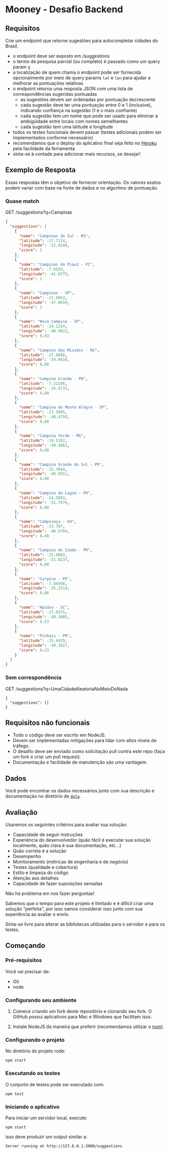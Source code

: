 # Mooney - Desafio Backend

## Requisitos

Crie um endpoint que retorne sugestões para autocompletar cidades do Brasil.

- o endpoint deve ser exposto em /suggestions
- o termo de pesquisa parcial (ou completo) é passado como um query param `q`
- a localização de quem chama o endpoint pode ser fornecida opcionalmente por meio de query params `lat` e `lon` para ajudar a melhorar as pontuações relativas
- o endpoint retorna uma resposta JSON com uma lista de correspondências sugeridas pontuadas
  - as sugestões devem ser ordenadas por pontuação decrescente
  - cada sugestão deve ter uma pontuação entre 0 e 1 (inclusive), indicando confiança na sugestão (1 é o mais confiante)
  - cada sugestão tem um nome que pode ser usado para eliminar a ambigüidade entre locais com nomes semelhantes
  - cada sugestão tem uma latitude e longitude
- todos os testes funcionais devem passar (testes adicionais podem ser implementados conforme necessário)
- recomendamos que o deploy do aplicativo final seja feito no [Heroku](https://devcenter.heroku.com/articles/getting-started-with-python) pela facilidade da ferramenta
- sinta-se à vontade para adicionar mais recursos, se desejar!

## Exemplo de Resposta

Essas respostas têm o objetivo de fornecer orientação. Os valores exatos podem variar com base na fonte de dados e no algoritmo de pontuação.

### Quase match

GET /suggestions?q=Campinas
```json
{
  "suggestions": [
    {
      "name": "Campinas do Sul - RS",
      "latitude": -27.7174,
      "longitude": -52.6248,
      "score": 1
    },
    {
      "name": "Campinas do Piauí - PI",
      "latitude": -7.6593,
      "longitude": -41.8775,
      "score": 1
    },
    {
      "name": "Campinas - SP",
      "latitude": -22.9053,
      "longitude": -47.0659,
      "score": 1
    },
    {
      "name": "Nova Campina - SP",
      "latitude": -24.1224,
      "longitude": -48.9022,
      "score": 0.93
    },
    {
      "name": "Campina das Missões - RS",
      "latitude": -27.9888,
      "longitude": -54.8416,
      "score": 0.88
    },
    {
      "name": "Campina Grande - PB",
      "latitude": -7.22196,
      "longitude": -35.8731,
      "score": 0.88
    },
    {
      "name": "Campina do Monte Alegre - SP",
      "latitude": -23.5895,
      "longitude": -48.4758,
      "score": 0.88
    },
    {
      "name": "Campina Verde - MG",
      "latitude": -19.5382,
      "longitude": -49.4862,
      "score": 0.88
    },
    {
      "name": "Campina Grande do Sul - PR",
      "latitude": -25.3044,
      "longitude": -49.0551,
      "score": 0.88
    },
    {
      "name": "Campina da Lagoa - PR",
      "latitude": -24.5893,
      "longitude": -52.7976,
      "score": 0.88
    },
    {
      "name": "Campinaçu - GO",
      "latitude": -13.787,
      "longitude": -48.5704,
      "score": 0.88
    },
    {
      "name": "Campina do Simão - PR",
      "latitude": -25.0802,
      "longitude": -51.8237,
      "score": 0.88
    },
    {
      "name": "Carpina - PE",
      "latitude": -7.84566,
      "longitude": -35.2514,
      "score": 0.86
    },
    {
      "name": "Apiúna - SC",
      "latitude": -27.0375,
      "longitude": -49.3885,
      "score": 0.53
    },
    {
      "name": "Pinhais - PR",
      "latitude": -25.4429,
      "longitude": -49.1927,
      "score": 0.23
    }
  ]
}
```

### Sem correspondência

GET /suggestions?q=UmaCidadeAleatoriaNoMeioDoNada
```
{
  "suggestions": []
}
```

## Requisitos não funcionais

- Todo o código deve ser escrito em NodeJS.
- Devem ser implementadas mitigações para lidar com altos níveis de tráfego.
- O desafio deve ser enviado como solicitação pull contra este repo (faça um fork e criar um pull request).
- Documentação e facilidade de manutenção são uma vantagem.

## Dados

Você pode encontrar os dados necessários junto com sua descrição e documentação no diretório de [`data`](data/).

## Avaliação

Usaremos os seguintes critérios para avaliar sua solução:

- Capacidade de seguir instruções
- Experiência do desenvolvedor (quão fácil é executar sua solução localmente, quão clara é sua documentação, etc...)
- Quão correta é a solução
- Desempenho
- Monitoramento (métricas de engenharia e de negócio)
- Testes (qualidade e cobertura)
- Estilo e limpeza do código
- Atenção aos detalhes
- Capacidade de fazer suposições sensatas

Não há problema em nos fazer perguntas!

Sabemos que o tempo para este projeto é limitado e é difícil criar uma solução "perfeita", por isso vamos considerar isso junto com sua experiência ao avaliar o envio.

Sinta-se livre para alterar as bibliotecas utilizadas para o servidor e para os testes.

## Começando

### Pré-requisitos

Você vai precisar de:

- Git
- node

### Configurando seu ambiente

1. Comece criando um fork deste repositório e clonando seu fork. O GitHub possui aplicativos para Mac e Windows que facilitam isso.

2. Instale NodeJS da maneira que preferir (recomendamos utilizar o [nvm](https://github.com/nvm-sh/nvm#install--update-script)).


### Configurando o projeto

No diretório do projeto rode:

```console
npm start
```

### Executando os testes

O conjunto de testes pode ser executado com:

```console
npm test
```

### Iniciando o aplicativo

Para iniciar um servidor local, execute:

```console
npm start
```

isso deve produzir um output similar a:

```console
Server running at http://127.0.0.1:3000/suggestions
```